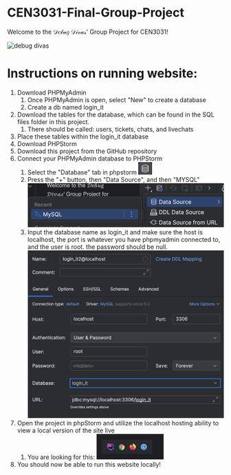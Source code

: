 # CEN3031-Final-Group-Project

Welcome to the 𝒟𝑒𝒷𝓊𝑔 𝒟𝒾𝓋𝒶𝓈' Group Project for CEN3031!

![debug divas](https://github.com/jonana-split/CEN3031-Final-Group-Project/assets/127276862/8563b74d-6c11-437a-aab7-be33c392926b)

# Instructions on running website:

1) Download PHPMyAdmin
   1) Once PHPMyAdmin is open, select "New" to create a database
   2) Create a db named login_it
2) Download the tables for the database, which can be found in the SQL files folder in this project.
   1) There should be called: users, tickets, chats, and livechats
3) Place these tables within the login_it database
4) Download PHPStorm
5) Download this project from the GitHub repository
6) Connect your PHPMyAdmin database to PHPStorm
   1) Select the "Database" tab in phpstorm 
   ![img_1.png](img_1.png)
   2) Press the "+" button, then "Data Source", and then "MYSQL"
   ![img_2.png](img_2.png)
   3) Input the database name as login_it and make sure the host is localhost, the port is whatever you have phpmyadmin connected to, and the user is root. the password should be null.
   ![img_3.png](img_3.png)
7) Open the project in phpStorm and utilize the localhost hosting ability to view a local version of the site live
   1) You are looking for this: ![img.png](img.png)
8) You should now be able to run this website locally!